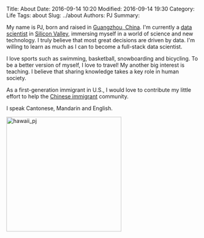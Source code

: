 Title: About
Date: 2016-09-14 10:20
Modified: 2016-09-14 19:30
Category: Life
Tags: about
Slug: ../about
Authors: PJ
Summary: 

My name is PJ, born and raised in [Guangzhou, China](https://en.wikipedia.org/wiki/Guangzhou). I'm currently a [data scientist](https://en.wikipedia.org/wiki/Data_science) in [Silicon Valley](https://en.wikipedia.org/wiki/Silicon_Valley), immersing myself in a world of science and new technology. I truly believe that most great decisions are driven by data. I'm willing to learn as much as I can to become a full-stack data scientist.

I love sports such as swimming, basketball, snowboarding and bicycling. To be a better version of myself, I love to travel! My another big interest is teaching. I believe that sharing knowledge takes a key role in human society.

As a first-generation immigrant in U.S., I would love to contribute my little effort to help the [Chinese immigrant](https://en.wikipedia.org/wiki/History_of_Chinese_Americans) community.

I speak Cantonese, Mandarin and English.

 <img alt="hawaii_pj" src="{attach}/images/hawaii_pj.JPG" width="300" />